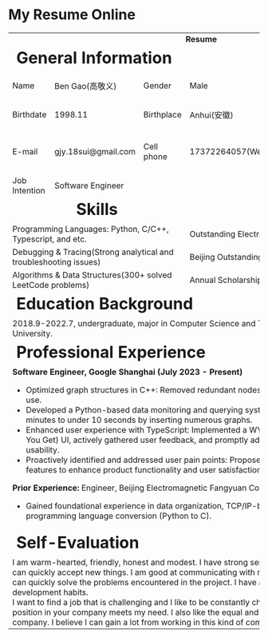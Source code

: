 # My Resume Online

<div align="center">
<table align="center" width="600px">

 <!---resume--->
 <tr>
  <td colspan="6" align="center"><b>Resume</b></td>
 </tr>

 <!---row1--->
 <tr>
  <td colspan="6" style="font-size:2em;"><b>General Information</b></td>
 </tr>

 <!---row2--->
 <tr>
  <td>Name</td>
  <td>Ben Gao(高敬义)</td>
  <td>Gender</td>
  <td>Male</td>
  <td colspan="2" rowspan="3">
   <img src="https://telegraph-image-659.pages.dev/file/4c2d7ca376b2af8c2ba92.jpg" width="200px">
  </td>
 </tr>

 <!---row3--->
 <tr>
  <td>Birthdate</td>
  <td>1998.11</td>
  <td>Birthplace</td>
  <td>Anhui(安徽)</td>
 </tr>

 <!---row4--->
 <tr>
  <td>E-mail</td>
  <td>gjy.18sui@gmail.com</td>
  <td>Cell phone</td>
  <td>17372264057(WeChat)</td>
 </tr>

 <!---row5--->
 <tr>
  <td>Job Intention</td>
  <td colspan="5">Software Engineer</td>
 </tr>

 <!---row6--->
 <tr  align="center">
 <td colspan="3" style="font-size:2em;"><b>Skills</b></td>
 <td colspan="3" style="font-size:2em;"><b>Awards</b></td>
 </tr>

 <tr>
 <td colspan="3">Programming Languages: Python, C/C++, Typescript, and etc.</td>
 <td colspan="3">Outstanding Electronics Enthusiast Engineer(2023)</td>
 </tr>

 <tr>
 <td colspan="3">Debugging & Tracing(Strong analytical and troubleshooting issues)</td>
 <td colspan="3">Beijing Outstanding University Student Award(2022)</td>
 </tr>

 <tr>
 <td colspan="3">Algorithms & Data Structures(300+ solved LeetCode problems)</td>
 <td colspan="3">Annual Scholarship Recipient(2018-2022)/ CET-4</td>
 </tr>

<!---row7--->
<tr>
<td colspan="6" style="font-size:2em;"><b>Education Background</b></td>
</tr>

<!---row8--->
<td colspan="6">2018.9-2022.7, undergraduate, major in Computer Science and Technology, Beijing Union University.</td>
<!---row9--->
<tr><td colspan="6" style="font-size:2em;"><b>Professional Experience</b></td></tr>
<!---row10--->
<td colspan="6">
 <b>Software Engineer, Google Shanghai (July 2023 - Present)</b>
 <ul>
 <li>Optimized graph structures in C++: Removed redundant nodes, improving efficiency and ease of use. </li>
 <li>Developed a Python-based data monitoring and querying system: Reduced query time from minutes to under 10 seconds by inserting numerous graphs.</li>
 <li>Enhanced user experience with TypeScript: Implemented a WYSIWYG (What You See Is What You Get) UI, actively gathered user feedback, and promptly addressed issues to improve usability.</li>
 <li>Proactively identified and addressed user pain points: Proposed and implemented numerous features to enhance product functionality and user satisfaction.</li>
</ul>
<b>Prior Experience: </b>Engineer, Beijing Electromagnetic Fangyuan Company (June 2021 - May 2022)
 <ul>
  <li>Gained foundational experience in data organization, TCP/IP-based web sockets, and programming language conversion (Python to C).</li>
</ul>

 <!--
In June 2021, I took an embedded position in Beijing Electromagnetic Fangyuan Company. I first sorted out the data and turned it into a word file. Secondly, I designed a set of simple web socket based on TCP/IP. Finally, I copied a DC program from Python to C language.

 
Since June 2022, I was in the position of material coordinator in Flex Suzhou Co. LTD. My work content is material coordination, account adjustment, scrap, report, inventory analysis. For example, I have the ability of coordination and communication and the basic command and use of office software. I pay tax according to the state tax laws and regulations. I process and maintain material management data. I regularly analyze financial statements to provide detailed and solid basis for the company's operation and management decisions. I check the monthly inventory.
-->
</td>

<!---row11--->
<tr><td colspan="6" style="font-size:2em;"><b>Self-Evaluation</b></td></tr>
<!---row10--->
<tr>
<td colspan="6">
I am warm-hearted, friendly, honest and modest. I have strong self-study and practical ability, and can quickly accept new things. I am good at communicating with my colleagues and leaders so that I can quickly solve the problems encountered in the project. I have a hard-working spirit and good development habits. <br>
I want to find a job that is challenging and I like to be constantly challenged. I believe that the position in your company meets my need.  I also like the equal and friendly environment in your company. I believe I can gain a lot from working in this kind of company environment.  </td><tr>

<!-- <tr>
 <td colspan="2">WeChat Contact<br><img src="https://telegraph-image-659.pages.dev/file/cddf30e15e6b5f724a788.jpg" width="100"></td>
 <td colspan="2"><a target="blank" href="https://dgithub.xyz/rx-ted">Github Address</a><br><img src="https://raw.dgithub.xyz/rx-ted/online-resume/main/img/github.jpg" width="100"></td>
 <td colspan="2"><a href="https://rx-ted.github.io/blog">My Blog</a></td>
</tr> -->

</table>
</div>
